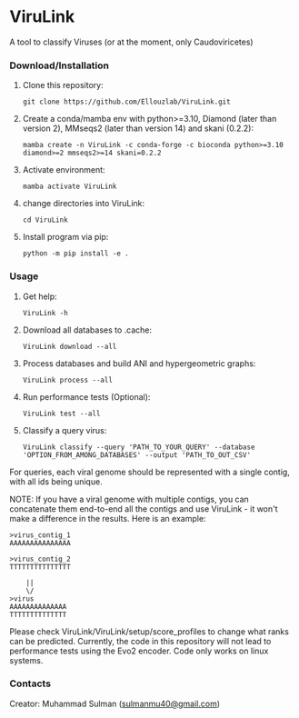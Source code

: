 # ViruLink
A tool to classify Viruses (or at the moment, only Caudoviricetes)

### Download/Installation
1. Clone this repository:
   
	`git clone https://github.com/Ellouzlab/ViruLink.git`
3. Create a conda/mamba env with python>=3.10, Diamond (later than version 2), MMseqs2 (later than version 14) and skani (0.2.2):

	`mamba create -n ViruLink -c conda-forge -c bioconda python>=3.10 diamond>=2 mmseqs2>=14 skani=0.2.2`
4. Activate environment:
   
	`mamba activate ViruLink`
6. change directories into ViruLink:
   
	`cd ViruLink`
8. Install program via pip:
   
	`python -m pip install -e .`


### Usage
1. Get help:
   
	`ViruLink -h`
3. Download all databases to .cache:
   
	`ViruLink download --all`
5. Process databases and build ANI and hypergeometric graphs:
   
	`ViruLink process --all`
7. Run performance tests (Optional):
   
	`ViruLink test --all`
8. Classify a query virus:

   	`ViruLink classify --query 'PATH_TO_YOUR_QUERY' --database 'OPTION_FROM_AMONG_DATABASES' --output 'PATH_TO_OUT_CSV'`

For queries, each viral genome should be represented with a single contig, with all ids being unique.

NOTE: If you have a viral genome with multiple contigs, you can concatenate them end-to-end all the contigs and use ViruLink - it won't make a difference in the results. Here is an example:

	>virus_contig_1
 	AAAAAAAAAAAAAAA
  
  	>virus_contig_2
   	TTTTTTTTTTTTTTT

		||
  		\/
    >virus
	AAAAAAAAAAAAAA
 	TTTTTTTTTTTTTT



Please check ViruLink/ViruLink/setup/score_profiles to change what ranks can be predicted. Currently, the code in this repository will not lead to performance tests using the Evo2 encoder. Code only works on linux systems.

### Contacts
Creator: Muhammad Sulman (sulmanmu40@gmail.com)
